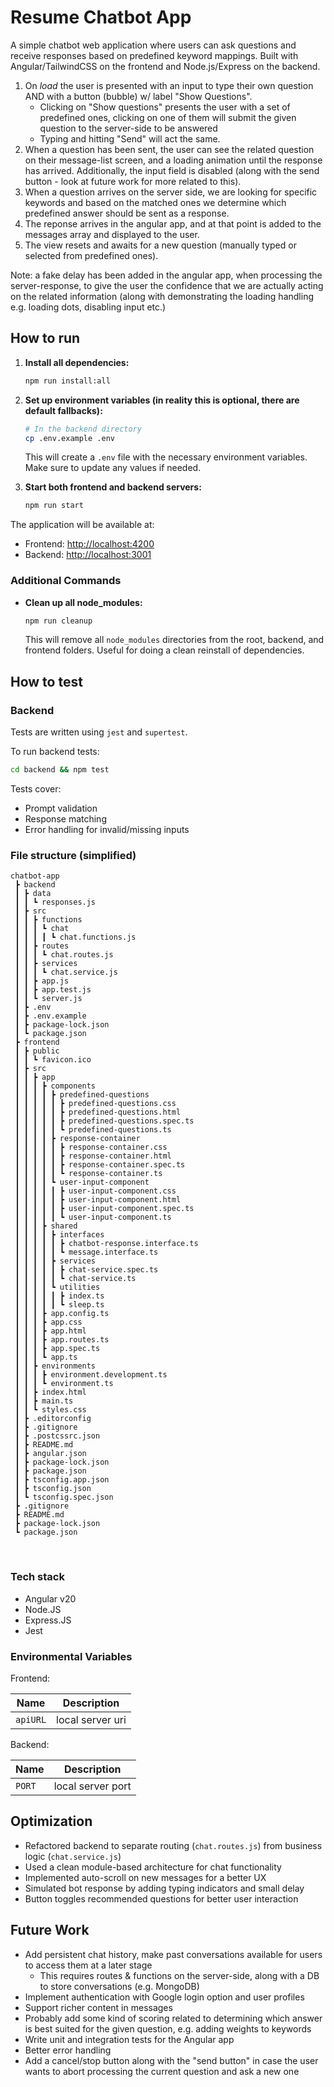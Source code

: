 # Resume Chatbot App

A simple chatbot web application where users can ask questions and receive responses based on predefined keyword mappings. Built with Angular/TailwindCSS on the frontend and Node.js/Express on the backend.

1. On *load* the user is presented with an input to type their own question AND with a button (bubble) w/ label "Show Questions".
   - Clicking on "Show questions" presents the user with a set of predefined ones, clicking on one of them will submit the given question to the server-side to be answered
   - Typing and hitting "Send" will act the same.
2. When a question has been sent, the user can see the related question on their message-list screen, and a loading animation until the response has arrived. Additionally, the input field is disabled (along with the send button - look at future work for more related to this).
3. When a question arrives on the server side, we are looking for specific keywords and based on the matched ones we determine which predefined answer should be sent as a response.
4. The reponse arrives in the angular app, and at that point is added to the messages array and displayed to the user.
5. The view resets and awaits for a new question (manually typed or selected from predefined ones). 


Note: a fake delay has been added in the angular app, when processing the server-response, to give the user the confidence that we are actually acting on the related information (along with demonstrating the loading handling e.g. loading dots, disabling input etc.)

## How to run

1. **Install all dependencies:**
   ```bash
   npm run install:all
   ```

2. **Set up environment variables (in reality this is optional, there are default fallbacks):**
   ```bash
   # In the backend directory
   cp .env.example .env
   ```
   This will create a `.env` file with the necessary environment variables. Make sure to update any values if needed.

3. **Start both frontend and backend servers:**
   ```bash
   npm run start
   ```

The application will be available at:
- Frontend: [http://localhost:4200](http://localhost:4200)
- Backend: [http://localhost:3001](http://localhost:3001)

### Additional Commands

- **Clean up all node_modules:**
   ```bash
   npm run cleanup
   ```
   This will remove all `node_modules` directories from the root, backend, and frontend folders. Useful for doing a clean reinstall of dependencies.

## How to test

### Backend

Tests are written using `jest` and `supertest`.

To run backend tests:

```bash
cd backend && npm test
```

Tests cover:

- Prompt validation
- Response matching
- Error handling for invalid/missing inputs


### File structure (simplified)


```
chatbot-app
 ┣ backend
 ┃ ┣ data
 ┃ ┃ ┗ responses.js
 ┃ ┣ src
 ┃ ┃ ┣ functions
 ┃ ┃ ┃ ┗ chat
 ┃ ┃ ┃ ┃ ┗ chat.functions.js
 ┃ ┃ ┣ routes
 ┃ ┃ ┃ ┗ chat.routes.js
 ┃ ┃ ┣ services
 ┃ ┃ ┃ ┗ chat.service.js
 ┃ ┃ ┣ app.js
 ┃ ┃ ┣ app.test.js
 ┃ ┃ ┗ server.js
 ┃ ┣ .env
 ┃ ┣ .env.example
 ┃ ┣ package-lock.json
 ┃ ┗ package.json
 ┣ frontend
 ┃ ┣ public
 ┃ ┃ ┗ favicon.ico
 ┃ ┣ src
 ┃ ┃ ┣ app
 ┃ ┃ ┃ ┣ components
 ┃ ┃ ┃ ┃ ┣ predefined-questions
 ┃ ┃ ┃ ┃ ┃ ┣ predefined-questions.css
 ┃ ┃ ┃ ┃ ┃ ┣ predefined-questions.html
 ┃ ┃ ┃ ┃ ┃ ┣ predefined-questions.spec.ts
 ┃ ┃ ┃ ┃ ┃ ┗ predefined-questions.ts
 ┃ ┃ ┃ ┃ ┣ response-container
 ┃ ┃ ┃ ┃ ┃ ┣ response-container.css
 ┃ ┃ ┃ ┃ ┃ ┣ response-container.html
 ┃ ┃ ┃ ┃ ┃ ┣ response-container.spec.ts
 ┃ ┃ ┃ ┃ ┃ ┗ response-container.ts
 ┃ ┃ ┃ ┃ ┗ user-input-component
 ┃ ┃ ┃ ┃ ┃ ┣ user-input-component.css
 ┃ ┃ ┃ ┃ ┃ ┣ user-input-component.html
 ┃ ┃ ┃ ┃ ┃ ┣ user-input-component.spec.ts
 ┃ ┃ ┃ ┃ ┃ ┗ user-input-component.ts
 ┃ ┃ ┃ ┣ shared
 ┃ ┃ ┃ ┃ ┣ interfaces
 ┃ ┃ ┃ ┃ ┃ ┣ chatbot-response.interface.ts
 ┃ ┃ ┃ ┃ ┃ ┗ message.interface.ts
 ┃ ┃ ┃ ┃ ┣ services
 ┃ ┃ ┃ ┃ ┃ ┣ chat-service.spec.ts
 ┃ ┃ ┃ ┃ ┃ ┗ chat-service.ts
 ┃ ┃ ┃ ┃ ┗ utilities
 ┃ ┃ ┃ ┃ ┃ ┣ index.ts
 ┃ ┃ ┃ ┃ ┃ ┗ sleep.ts
 ┃ ┃ ┃ ┣ app.config.ts
 ┃ ┃ ┃ ┣ app.css
 ┃ ┃ ┃ ┣ app.html
 ┃ ┃ ┃ ┣ app.routes.ts
 ┃ ┃ ┃ ┣ app.spec.ts
 ┃ ┃ ┃ ┗ app.ts
 ┃ ┃ ┣ environments
 ┃ ┃ ┃ ┣ environment.development.ts
 ┃ ┃ ┃ ┗ environment.ts
 ┃ ┃ ┣ index.html
 ┃ ┃ ┣ main.ts
 ┃ ┃ ┗ styles.css
 ┃ ┣ .editorconfig
 ┃ ┣ .gitignore
 ┃ ┣ .postcssrc.json
 ┃ ┣ README.md
 ┃ ┣ angular.json
 ┃ ┣ package-lock.json
 ┃ ┣ package.json
 ┃ ┣ tsconfig.app.json
 ┃ ┣ tsconfig.json
 ┃ ┗ tsconfig.spec.json
 ┣ .gitignore
 ┣ README.md
 ┣ package-lock.json
 ┗ package.json

```

<br>

### Tech stack

- Angular v20
- Node.JS
- Express.JS
- Jest

### Environmental Variables

Frontend: 

| Name | Description  |
| ------- | --- |
| `apiURL` | local server uri|

Backend: 

| Name | Description  |
| ------- | --- |
| `PORT` | local server port|


## Optimization

- Refactored backend to separate routing (`chat.routes.js`) from business logic (`chat.service.js`)
- Used a clean module-based architecture for chat functionality
- Implemented auto-scroll on new messages for a better UX
- Simulated bot response by adding typing indicators and small delay
- Button toggles recommended questions for better user interaction

## Future Work

- Add persistent chat history, make past conversations available for users to access them at a later stage
   - This requires routes & functions on the server-side, along with a DB to store conversations (e.g. MongoDB)
- Implement authentication with Google login option and user profiles
- Support richer content in messages
- Probably add some kind of scoring related to determining which answer is best suited for the given question, e.g. adding weights to keywords
- Write unit and integration tests for the Angular app
- Better error handling
- Add a cancel/stop button along with the "send button" in case the user wants to abort processing the current question and ask a new one
